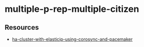 # multiple-p-rep-multiple-citizen


## Resources 

- [ha-cluster-with-elasticip-using-corosync-and-pacemaker](https://medium.com/@gt.anand1994/ha-cluster-with-elasticip-using-corosync-and-pacemaker-a013d288ae8)